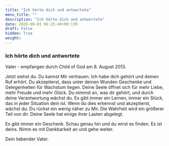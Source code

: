 ```yaml
---
title: "Ich hörte dich und antwortete"
menu_title: ""
description: "Ich hörte dich und antwortete"
date: 2020-08-01 06:25:48+00:139
draft: False
hidden: True
weight:
---
```

### Ich hörte dich und antwortete

Vater - empfangen durch Child of God am 8. August 2013.

Jetzt siehst du. Du kannst Mir vertrauen. Ich habe dich gehört und deinen Ruf erhört. Du akzeptierst, dass unter deinen Wunden Geschenke und Gelegenheiten für Wachstum liegen. Deine Seele öffnet sich für mehr Liebe, mehr Freude und mehr Glück. Du nimmst an, was dir gehört, und durch deine Verantwortung wächst du. Es gibt immer ein Lernen, immer ein Stück, das in jeder Situation dein ist. Wenn du dies erkennst und akzeptierst, wächst du. Du rückst ein wenig näher zu Mir. Die Wahrheit wird ein größerer Teil von dir. Deine Seele hat einige ihrer Lasten abgelegt.

Es gibt immer ein Geschenk. Schau genau hin und du wirst es finden. Es ist deins. Nimm es mit Dankbarkeit an und gehe weiter.

Dein liebender Vater.
